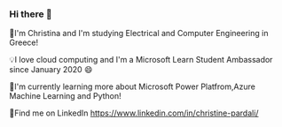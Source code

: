 ### Hi there 👋

🔸I'm Christina and I'm studying Electrical and Computer Engineering in Greece!

💡I love cloud computing and I'm a Microsoft Learn Student Ambassador since January 2020 😄

📍I'm currently learning more about Microsoft Power Platfrom,Azure Machine Learning and Python!

🔸Find me on LinkedIn https://www.linkedin.com/in/christine-pardali/




<!--
**ChristinaPa/ChristinaPa** is a ✨ _special_ ✨ repository because its `README.md` (this file) appears on your GitHub profile.

Here are some ideas to get you started:

- 🔭 I’m currently working on ...
- 🌱 I’m currently learning ...
- 👯 I’m looking to collaborate on ...
- 🤔 I’m looking for help with ...
- 💬 Ask me about ...
- 📫 How to reach me: ...
- 😄 Pronouns: ...
- ⚡ Fun fact: ...
-->
